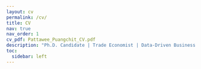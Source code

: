 ```yaml
---
layout: cv
permalink: /cv/
title: CV
nav: true
nav_order: 1
cv_pdf: Pattawee_Puangchit_CV.pdf
description: "Ph.D. Candidate | Trade Economist | Data-Driven Business Entrepreneur"
toc:
  sidebar: left
---
```

